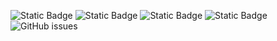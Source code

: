 ![Static Badge](https://img.shields.io/badge/blacklists-60-000000) ![Static Badge](https://img.shields.io/badge/blacklisted-2817802-cc0000) ![Static Badge](https://img.shields.io/badge/whitelisted-2249-00CC00) ![Static Badge](https://img.shields.io/badge/streaming_blacklist-28107-000000) ![GitHub issues](https://img.shields.io/github/issues/fabriziosalmi/blacklists)
